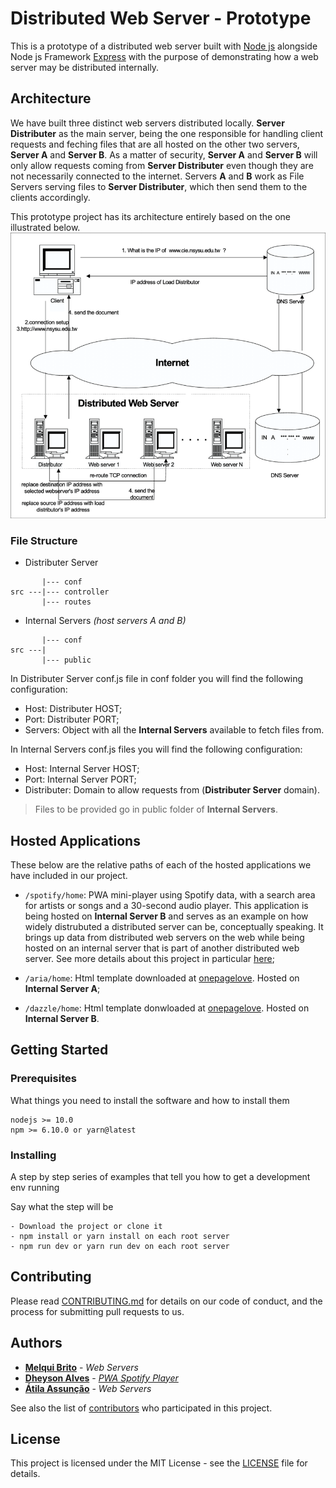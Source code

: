 # Distributed Web Server - Prototype
This is a prototype of a distributed web server built with [Node js](https://github.com/nodejs/node) alongside Node js Framework [Express](http://expressjs.com/) with the purpose of demonstrating how a web server may be distributed internally.

## Architecture
We have built three distinct web servers distributed locally. __Server Distributer__ as the main server, being the one responsible for handling client requests and feching files that are all hosted on the other two servers, __Server A__ and __Server B__. As a matter of security, __Server A__ and __Server B__ will only allow requests coming from __Server Distributer__ even though they are not necessarily connected to the internet. Servers __A__ and __B__ work as File Servers serving files to __Server Distributer__, which then send them to the clients accordingly.

This prototype project has its architecture entirely based on the one illustrated below.
![illustration](assets/img/web-server-illustration.png)

### File Structure
* Distributer Server
```
       |--- conf 
src ---|--- controller 
       |--- routes 
```
* Internal Servers _(host servers A and B)_
```
       |--- conf
src ---|
       |--- public
```
In Distributer Server conf.js file in conf folder you will find the following configuration:
* Host: Distributer HOST;
* Port: Distributer PORT;
* Servers: Object with all the __Internal Servers__ available to fetch files from.

In Internal Servers conf.js files you will find the following configuration:
* Host: Internal Server HOST;
* Port: Internal Server PORT;
* Distributer: Domain to allow requests from (__Distributer Server__ domain).

> Files to be provided go in public folder of __Internal Servers__.

## Hosted Applications
These below are the relative paths of each of the hosted applications we have included in our project.
* ```/spotify/home```: PWA mini-player using Spotify data, with a search area for artists or songs and a 30-second audio player. This application is being hosted on __Internal Server B__ and serves as an example on how widely distrubuted a distributed server can be, conceptually speaking. It brings up data from distributed web servers on the web while being hosted on an internal server that is part of another distributed web server. See more details about this project in particular [here](https://github.com/Dheyson/spotify-player);

* ```/aria/home```: Html template downloaded at [onepagelove](https://onepagelove.com/aria). Hosted on __Internal Server A__;
* ```/dazzle/home```: Html template donwloaded at [onepagelove](https://onepagelove.com/dazzle). Hosted on __Internal Server B__.

## Getting Started
### Prerequisites
What things you need to install the software and how to install them

```
nodejs >= 10.0
npm >= 6.10.0 or yarn@latest
```

### Installing
A step by step series of examples that tell you how to get a development env running

Say what the step will be
```
- Download the project or clone it
- npm install or yarn install on each root server
- npm run dev or yarn run dev on each root server
```

## Contributing
Please read [CONTRIBUTING.md](https://github.com/melquibrito/distributed-web-server/blob/master/CONTRIBUTING.md) for details on our code of conduct, and the process for submitting pull requests to us.

## Authors
* **[Melqui Brito](https://github.com/melquibrito)** - _Web Servers_
* **[Dheyson Alves](https://github.com/Dheyson)** - _[PWA Spotify Player](https://github.com/Dheyson/spotify-player)_
* **[Átila Assunção](https://github.com/AtilaAssuncao)** - _Web Servers_

See also the list of [contributors](https://github.com/melquibrito/distributed-web-server/contributors) who participated in this project.

## License
This project is licensed under the MIT License - see the [LICENSE](LICENSE.md) file for details.

